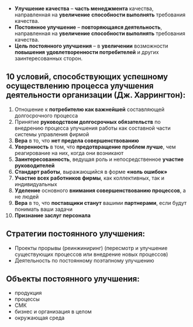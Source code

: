 * **Улучшение качества** – **часть менеджмента** качества, направленная на **увеличение** 
**способности выполнять** требования качества. 
* **Постоянное  улучшение**  –  **повторяющаяся  деятельность**,  направленная  на 
**увеличение способности выполнять** требования качества. 
* **Цель  постоянного  улучшения**  –  в  **увеличении**  возможности  **повышения** 
**удовлетворенности потребителей** и других заинтересованных сторон.

## 10 условий, способствующих успешному осуществлению процесса улучшения деятельности организации (Дж. Харрингтон): 
1. Отношение к **потребителю как важнейшей** составляющей долгосрочного 
процесса 
2.  Принятие  **руководством  долгосрочных  обязательств**  по  внедрению 
процесса улучшения работы как составной части системы управления фирмой 
3. **Вера** в то, что **нет предела совершенствованию** 
4.  **Уверенность**  в  том,  что  **предотвращение  проблем  лучше**,  чем 
реагирование на них, когда они возникают 
5.  **Заинтересованность**,  ведущая  роль  и  непосредственное  **участие** 
**руководителей** 
6. **Стандарт работы**, выражающийся в форме **«ноль ошибок»** 
7.  **Участие  всех  работников  фирмы**,  как  коллективных,  так  и 
индивидуальных 
8.  **Уделение**  основного  **внимания совершенствованию  процессов**,  а  не 
людей 
9.  **Вера**  в  то,  что  **поставщики  станут**  вашими  **партнерами**,  если  будут 
понимать ваши задачи 
10. **Признание заслуг персонала**

## Стратегии постоянного улучшения: 
*  Проекты  прорывы  (реинжиниринг)  (пересмотр  и  улучшение 
существующих процессов или внедрение новых процессов) 
* Деятельность по постоянному поэтапному улучшению

## Объекты  постоянного  улучшения:  
* продукция
* процессы
* СМК
* бизнес и организация в целом
* окружающая среда
